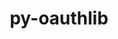 ---
title: "py-oauthlib"
layout: cache
categories: [package, v0.18.0]
meta: {"versions": ["3.1.1"], "compilers": ["gcc@=7.5.0"], "oss": ["ubuntu18.04"], "platforms": ["linux"], "targets": ["x86_64"], "stacks": ["e4s", "root"], "num_specs": 1, "num_specs_by_stack": {"e4s": 1, "root": 1}}
spec_details: [{"hash": "5bsdobpahjkgyiqclyxaiw4mwfbrmd5d", "compiler": "gcc@=7.5.0", "versions": ["3.1.1"], "os": "ubuntu18.04", "platform": "linux", "target": "x86_64", "variants": ["+extras"], "stacks": ["e4s", "root"], "size": "-", "tarball": "https://binaries.spack.io/v0.18.0/build_cache/linux-ubuntu18.04-x86_64/gcc-7.5.0/py-oauthlib-3.1.1/linux-ubuntu18.04-x86_64-gcc-7.5.0-py-oauthlib-3.1.1-5bsdobpahjkgyiqclyxaiw4mwfbrmd5d.spack"}]
---